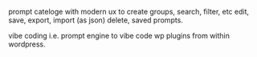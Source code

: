 prompt cateloge with modern ux to create groups, search, filter, etc edit, save, export, import (as json) delete, saved prompts. 

vibe coding i.e. prompt engine to vibe code wp plugins from within wordpress.